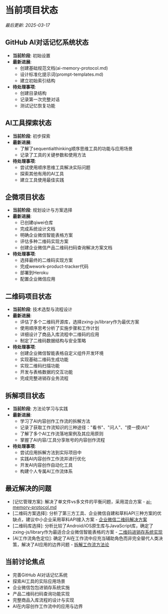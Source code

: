 # 当前项目状态
*最后更新: 2025-03-17*

## GitHub AI对话记忆系统状态
- **当前阶段**: 初始设置
- **最新进展**: 
  - 创建基础规范文档(ai-memory-protocol.md)
  - 设计标准化提示词(prompt-templates.md)
  - 建立初始索引结构
- **待处理事项**: 
  - 创建目录结构
  - 记录第一次完整对话
  - 测试记忆恢复功能

## AI工具探索状态
- **当前阶段**: 初步探索
- **最新进展**: 
  - 了解了sequentialthinking顺序思维工具的功能与应用场景
  - 记录了工具的关键参数和使用方法
- **待处理事项**: 
  - 尝试使用顺序思维工具解决实际问题
  - 探索其他有用的AI工具
  - 建立工具使用最佳实践

## 企微项目状态
- **当前阶段**: 规划设计与方案选择
- **最新进展**: 
  - 已创建qiwei仓库
  - 完成系统设计文档
  - 明确企业微信智能表格方案
  - 评估多种二维码实现方案
  - 创建企业微信产品二维码扫码查询解决方案文档
- **待处理事项**: 
  - 选择最终的二维码实现方案
  - 完成wework-product-tracker代码
  - 部署到Heroku
  - 配置企业微信应用

## 二维码项目状态
- **当前阶段**: 技术选型与流程设计
- **最新进展**: 
  - 评估了多个二维码开源库，选择zxing-js/library作为最优方案
  - 使用顺序思考分析了实施步骤和工作计划
  - 详细设计了商品入库流程中二维码的应用
  - 制定了二维码数据结构与安全策略
- **待处理事项**: 
  - 创建企业微信智能表格自定义组件开发环境
  - 实现基础二维码生成功能
  - 实现二维码扫描功能
  - 开发与表格数据的交互功能
  - 完成完整进销存业务流程

## 拆解项目状态
- **当前阶段**: 方法论学习与实践
- **最新进展**: 
  - 学习了AI内容创作工作流的拆解方法
  - 记录了获取工作流知识的三种途径："看书"、"问人"、"摸一摸(AI)"
  - 了解了多个AI工作流落地案例及其应用原则
  - 掌握了AI内容/工具分享账号的内容创作流程
- **待处理事项**: 
  - 尝试应用拆解方法到实际项目中
  - 实践AI内容创作工作流并进行优化
  - 开发AI内容创作自动化工具
  - 构建个人专属AI工作流体系

## 最近解决的问题
- [记忆管理方案]: 解决了单文件vs多文件的平衡问题，采用混合方案 - [ai-memory-protocol.md](./ai-memory-protocol.md)
- [二维码方案选择]: 分析了第三方工具、企业微信自建和草料API三种方案的优缺点，建议中小企业采用草料API接入方案 - [企业微信二维码解决方案](./chats/202503/20250308_企微_二维码.md)
- [二维码库选择]: 分析比较了Android/iOS原生库与JavaScript库，确定了zxing-js/library作为最适合企业微信智能表格的方案 - [二维码进销存系统实现](./chats/202503/20250309_二维码_二维码.md)
- [AI工作流角色定位]: 确定了AI在工作流中应充当辅助角色而非完全替代人类决策，解决了AI应用的边界问题 - [拆解工作流方法论](./chats/202503/20250317_拆解_拆解工作流.md)

## 当前讨论焦点
- 完善GitHub AI对话记忆系统
- 探索AI工具的实际应用场景
- 企业微信包包进销存系统实施
- 产品二维码扫码查询功能实现
- 完整商品入库流程的设计与实现
- AI在内容创作工作流中的应用与边界
